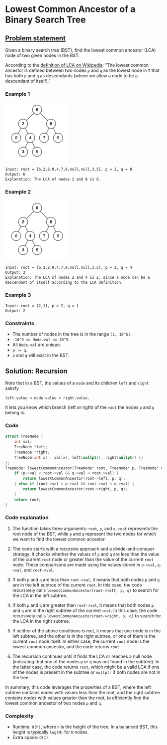 # Lowest Common Ancestor of a Binary Search Tree

## [Problem statement](https://leetcode.com/problems/lowest-common-ancestor-of-a-binary-search-tree/)
Given a binary search tree (BST), find the lowest common ancestor (LCA) node of two given nodes in the BST.

According to the [definition of LCA on Wikipedia](https://en.wikipedia.org/wiki/Lowest_common_ancestor): "The lowest common ancestor is defined between two nodes `p` and `q` as the lowest node in `T` that has both `p` and `q` as descendants (where we allow a node to be a descendant of itself)."

 

### Example 1
![The tree in Example 1](binarysearchtree_improved.png)
```text
Input: root = [6,2,8,0,4,7,9,null,null,3,5], p = 2, q = 8
Output: 6
Explanation: The LCA of nodes 2 and 8 is 6.
```
### Example 2
![The tree in Example 2](binarysearchtree_improved.png)
```text
Input: root = [6,2,8,0,4,7,9,null,null,3,5], p = 2, q = 4
Output: 2
Explanation: The LCA of nodes 2 and 4 is 2, since a node can be a descendant of itself according to the LCA definition.
```

### Example 3
```text
Input: root = [2,1], p = 2, q = 1
Output: 2
``` 

### Constraints

* The number of nodes in the tree is in the range `[2, 10^5]`.
* `-10^9 <= Node.val <= 10^9`.
* All `Node.val` are unique.
* `p != q`.
* `p` and `q` will exist in the BST.

## Solution: Recursion
Note that in a BST, the values of a `node` and its children `left` and `right` satisfy
```
left.value < node.value < right.value.
```

It lets you know which branch (left or right) of the `root` the nodes `p` and `q` belong to.

### Code
```cpp
struct TreeNode {
    int val;
    TreeNode *left;
    TreeNode *right;
    TreeNode(int x) : val(x), left(nullptr), right(nullptr) {}
};
TreeNode* lowestCommonAncestor(TreeNode* root, TreeNode* p, TreeNode* q) {
    if (p->val < root->val && q->val < root->val) {
        return lowestCommonAncestor(root->left, p, q);
    } else if (root->val < p->val && root->val < q->val) {
        return lowestCommonAncestor(root->right, p, q);
    }
    return root;
}
```

### Code explanation

1. The function takes three arguments: `root`, `p`, and `q`. `root` represents the root node of the BST, while `p` and `q` represent the two nodes for which we want to find the lowest common ancestor.

2. The code starts with a recursive approach and a divide-and-conquer strategy. It checks whether the values of `p` and `q` are less than the value of the current `root` node or greater than the value of the current `root` node. These comparisons are made using the values stored in `p->val`, `q->val`, and `root->val`.

3. If both `p` and `q` are less than `root->val`, it means that both nodes `p` and `q` are in the left subtree of the current `root`. In this case, the code recursively calls `lowestCommonAncestor(root->left, p, q)` to search for the LCA in the left subtree.

4. If both `p` and `q` are greater than `root->val`, it means that both nodes `p` and `q` are in the right subtree of the current `root`. In this case, the code recursively calls `lowestCommonAncestor(root->right, p, q)` to search for the LCA in the right subtree.

5. If neither of the above conditions is met, it means that one node is in the left subtree, and the other is in the right subtree, or one of them is the current `root` node itself. In either case, the current `root` node is the lowest common ancestor, and the code returns `root`.

6. The recursion continues until it finds the LCA or reaches a null node (indicating that one of the nodes `p` or `q` was not found in the subtree). In the latter case, the code returns `root`, which might be a valid LCA if one of the nodes is present in the subtree or `nullptr` if both nodes are not in the tree.

In summary, this code leverages the properties of a BST, where the left subtree contains nodes with values less than the root, and the right subtree contains nodes with values greater than the root, to efficiently find the lowest common ancestor of two nodes `p` and `q`. 

### Complexity
* Runtime: `O(h)`, where `h` is the height of the tree. In a balanced BST, this height is typically `log(N)` for `N` nodes.
* Extra space: `O(1)`.


